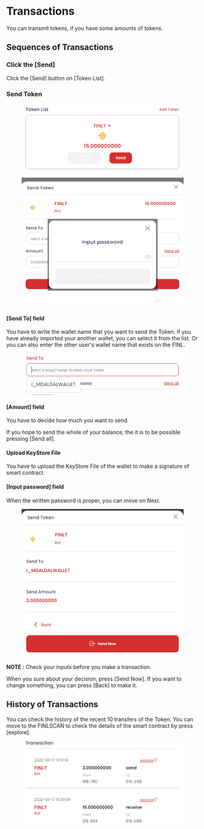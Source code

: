 # Transactions

You can transmit tokens, if you have some amounts of tokens.

## Sequences of Transactions

### Click the \[Send]&#x20;

Click the \[Send] button on \[Token List].

### Send Token

<figure><img src="../../../../../.gitbook/assets/daldal-wallet/ddw_util_tkn_list_3.png" alt=""><figcaption></figcaption></figure>

<figure><img src="../../../../../.gitbook/assets/daldal-wallet/ddw_send_token_pw.png" alt=""><figcaption></figcaption></figure>

#### \[Send To] field

You have to write the wallet name that you want to send the Token. If you have already imported your another wallet, you can select it from the list. Or you can also enter the other user's wallet name that exists on the FINL.

<figure><img src="../../../../../.gitbook/assets/daldal-wallet/ddw_send_to.png" alt=""><figcaption></figcaption></figure>

#### \[Amount] field

You have to decide how much you want to send.&#x20;

If you hope to send the whole of your balance, the it  is to be possible pressing \[Send all].

#### Upload KeyStore File

You have to upload the KeyStore File of the wallet to make a signature of smart contract.

#### \[Input password] field

When the written password is proper, you can move on Next.



<figure><img src="../../../../../.gitbook/assets/daldal-wallet/ddw_send_token_0.png" alt=""><figcaption></figcaption></figure>

**NOTE :** Check your inputs before you make a transaction.

When you sure about your decision, press \[Send Now]. If you want to change something, you can press \[Back] to make it.

## History of Transactions

You can check the history of the recent 10 transfers of the Token. You can move to the FINLSCAN to check the details of the smart contract by press \[explore].

<figure><img src="../../../../../.gitbook/assets/daldal-wallet/ddw_send_token_txns.png" alt=""><figcaption></figcaption></figure>

